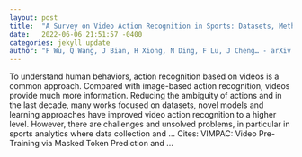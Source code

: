 ```yaml
---
layout: post
title:  "A Survey on Video Action Recognition in Sports: Datasets, Methods and Applications"
date:   2022-06-06 21:51:57 -0400
categories: jekyll update
author: "F Wu, Q Wang, J Bian, H Xiong, N Ding, F Lu, J Cheng… - arXiv preprint arXiv …, 2022"
---
```

To understand human behaviors, action recognition based on videos is a common approach. Compared with image-based action recognition, videos provide much more information. Reducing the ambiguity of actions and in the last decade, many works focused on datasets, novel models and learning approaches have improved video action recognition to a higher level. However, there are challenges and unsolved problems, in particular in sports analytics where data collection and …
Cites: ‪VIMPAC: Video Pre-Training via Masked Token Prediction and …‬  